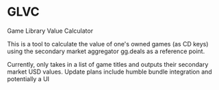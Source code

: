 # GLVC
Game Library Value Calculator


This is a tool to calculate the value of one's owned games (as CD keys) using the secondary market aggregator gg.deals as a reference point.

Currently, only takes in a list of game titles and outputs their secondary market USD values. Update plans include humble bundle integration and potentially a UI
